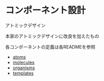 # コンポーネント設計

アトミックデザイン

本家のアトミックデザインに改良を加えたもの

各コンポーネントの定義は各READMEを参照

- [atoms](./atoms/README.md)
- [molecules](./molecules/README.md)
- [organisms](./organisms/README.md)
- [templates](./templates/README.md)